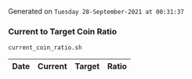 Generated on `Tuesday 28-September-2021 at 00:31:37`

### Current to Target Coin Ratio
`current_coin_ratio.sh`

Date|Current|Target|Ratio
---|---|---|---
